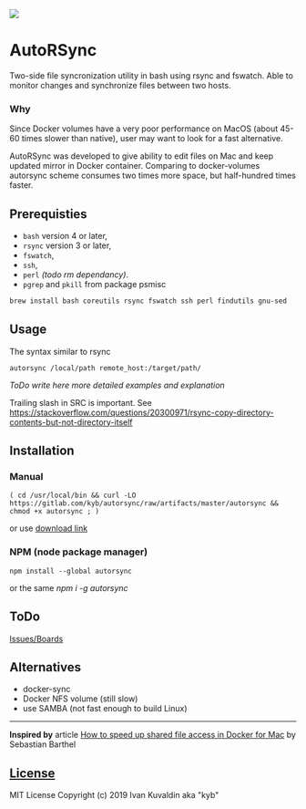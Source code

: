 [![](https://gitlab.com/kyb/autorsync/badges/master/pipeline.svg)](https://gitlab.com/kyb/autorsync/pipelines?scope=branches)

# AutoRSync
Two-side file syncronization utility in bash using rsync and fswatch.
Able to monitor changes and synchronize files between two hosts.

### Why
Since Docker volumes have a very poor performance on MacOS (about 45-60 times slower than native), 
user may want to look for a fast alternative.

AutoRSync was developed to give ability to edit files on Mac and keep updated mirror in Docker container.
Comparing to docker-volumes autorsync scheme consumes two times more space, but half-hundred times faster. 

## Prerequisties
*  `bash` version 4 or later, 
*  `rsync` version 3 or later,
*  `fswatch`, 
*  `ssh`, 
*  `perl` *(todo rm dependancy)*.
*  `pgrep` and `pkill` from package psmisc

```sh
brew install bash coreutils rsync fswatch ssh perl findutils gnu-sed
```

## Usage
The syntax similar to rsync
```
autorsync /local/path remote_host:/target/path/
```
*ToDo write here more detailed examples and explanation*

Trailing slash in SRC is important. See https://stackoverflow.com/questions/20300971/rsync-copy-directory-contents-but-not-directory-itself

## Installation

### Manual

    ( cd /usr/local/bin && curl -LO https://gitlab.com/kyb/autorsync/raw/artifacts/master/autorsync && chmod +x autorsync ; ) 

or use [download link](https://gitlab.com/kyb/autorsync/raw/artifacts/master/autorsync)

### NPM (node package manager)

    npm install --global autorsync
    
or the same *npm i -g autorsync*

## ToDo
[Issues/Boards](https://gitlab.com/kyb/autorsync/-/boards)

## Alternatives
* docker-sync
* Docker NFS volume (still slow)
* use SAMBA (not fast enough to build Linux)

---
**Inspired by** article [How to speed up shared file access in Docker for Mac][2] by Sebastian Barthel

  [2]: https://medium.freecodecamp.org/speed-up-file-access-in-docker-for-mac-fbeee65d0ee7


## [License](LICENSE)
MIT License
Copyright (c) 2019 Ivan Kuvaldin aka "kyb"
